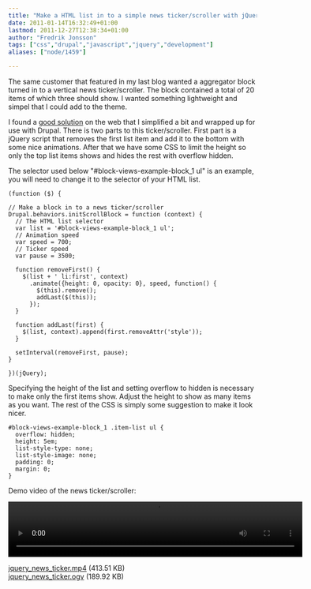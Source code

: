 ```yaml
---
title: "Make a HTML list in to a simple news ticker/scroller with jQuery"
date: 2011-01-14T16:32:49+01:00
lastmod: 2011-12-27T12:38:34+01:00
author: "Fredrik Jonsson"
tags: ["css","drupal","javascript","jquery","development"]
aliases: ["node/1459"]

---
```




The same customer that featured in my last blog wanted a aggregator block turned in to a vertical news ticker/scroller. The block contained a total of 20 items of which three should show. I wanted something lightweight and simpel that I could add to the theme.

I found a [good solution](http://woork.blogspot.com/2009/05/how-to-implement-news-ticker-with.html) on the web that I simplified a bit and wrapped up for use with Drupal. There is two parts to this ticker/scroller. First part is a jQuery script that removes the first list item and add it to the bottom with some nice animations. After that we have some CSS to limit the height so only the top list items shows and hides the rest with overflow hidden.

The selector used below "#block-views-example-block_1 ul" is an example, you will need to change it to the selector of your HTML list.

~~~~
(function ($) {

// Make a block in to a news ticker/scroller
Drupal.behaviors.initScrollBlock = function (context) {
  // The HTML list selector
  var list = '#block-views-example-block_1 ul';
  // Animation speed
  var speed = 700;
  // Ticker speed
  var pause = 3500;

  function removeFirst() {
    $(list + ' li:first', context)
      .animate({height: 0, opacity: 0}, speed, function() {
        $(this).remove();
        addLast($(this));
      });
  }
  
  function addLast(first) {
    $(list, context).append(first.removeAttr('style'));
  }

  setInterval(removeFirst, pause);
}

})(jQuery);
~~~~

Specifying the height of the list and setting overflow to hidden is necessary to make only the first items show. Adjust the height to show as many items as you want. The rest of the CSS is simply some suggestion to make it look nicer.

~~~~
#block-views-example-block_1 .item-list ul {
  overflow: hidden;
  height: 5em;
  list-style-type: none;
  list-style-image: none;
  padding: 0;
  margin: 0;
}
~~~~

Demo video of the news ticker/scroller:

<video id="html5-video" width="596" height="112" preload controls>
<source src="/files/jquery_news_ticker.mp4" />
<source src="/files/jquery_news_ticker.ogv" />
<a href="/files/jquery_news_ticker.mp4">Download movie</a>
</video>


[jquery_news_ticker.mp4](/files/jquery_news_ticker.mp4) (413.51 KB)  
[jquery_news_ticker.ogv](/files/jquery_news_ticker.ogv) (189.92 KB)